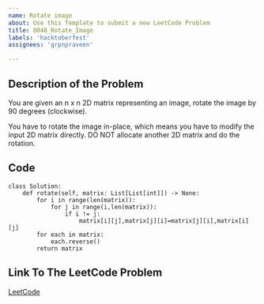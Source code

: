 ```yaml
---
name: Rotate image
about: Use this Template to submit a new LeetCode Problem
title: 0048_Rotate_Image
labels: 'hacktoberfest'
assignees: 'grpnpraveen'

---
```


## Description of the Problem
You are given an n x n 2D matrix representing an image, rotate the image by 90 degrees (clockwise).

You have to rotate the image in-place, which means you have to modify the input 2D matrix directly. DO NOT allocate another 2D matrix and do the rotation.

## Code
```
class Solution:
    def rotate(self, matrix: List[List[int]]) -> None:
        for i in range(len(matrix)):
            for j in range(i,len(matrix)):
                if i != j:
                    matrix[i][j],matrix[j][i]=matrix[j][i],matrix[i][j]
        for each in matrix:
            each.reverse()
        return matrix
```

## Link To The LeetCode Problem
[LeetCode](https://leetcode.com/problems/rotate-image/)
